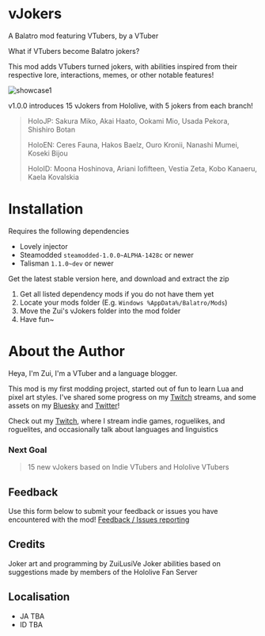 # vJokers
A Balatro mod featuring VTubers, by a VTuber

What if VTubers become Balatro jokers?

This mod adds VTubers turned jokers, with abilities inspired from their respective lore, interactions, memes, or other notable features!

![showcase1](https://github.com/user-attachments/assets/72249723-f0ba-4e9e-b2af-46b89d8fd0e0)

v1.0.0 introduces 15 vJokers from Hololive, with 5 jokers from each branch!
> HoloJP: Sakura Miko, Akai Haato, Ookami Mio, Usada Pekora, Shishiro Botan
> 
> HoloEN: Ceres Fauna, Hakos Baelz, Ouro Kronii, Nanashi Mumei, Koseki Bijou
> 
> HoloID: Moona Hoshinova, Ariani Iofifteen, Vestia Zeta, Kobo Kanaeru, Kaela Kovalskia

# Installation

Requires the following dependencies
- Lovely injector
- Steamodded `steamodded-1.0.0~ALPHA-1428c` or newer
- Talisman `1.1.0~dev` or newer

Get the latest stable version here, and download and extract the zip

1. Get all listed dependency mods if you do not have them yet
2. Locate your mods folder (E.g. `Windows %AppData%/Balatro/Mods`)
3. Move the Zui's vJokers folder into the mod folder
4. Have fun~

# About the Author

Heya, I'm Zui, I'm a VTuber and a language blogger.

This mod is my first modding project, started out of fun to learn Lua and pixel art styles. I've shared some progress on my [Twitch](https://www.twitch.tv/zuilusive) streams, and some assets on my [Bluesky](https://bsky.app/profile/zui-lusive.bsky.social) and [Twitter](https://x.com/ZuiLusiVe)!

Check out my [Twitch](https://www.twitch.tv/zuilusive), where I stream indie games, roguelikes, and roguelites, and occasionally talk about languages and linguistics

### Next Goal

> 15 new vJokers based on Indie VTubers and Hololive VTubers

## Feedback
Use this form below to submit your feedback or issues you have encountered with the mod!
[Feedback / Issues reporting](https://forms.gle/FGkWE8vyyjuQruK18)

## Credits

Joker art and programming by ZuiLusiVe
Joker abilities based on suggestions made by members of the Hololive Fan Server

## Localisation

- JA TBA
- ID TBA
